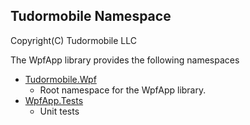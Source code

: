 ## Tudormobile Namespace
Copyright(C) Tudormobile LLC  

The WpfApp library provides the following namespaces

- [Tudormobile.Wpf](Tudormobile.Wpf.yml)
    - Root namespace for the WpfApp library.
- [WpfApp.Tests](WpfApp.Tests.yml)
    - Unit tests
